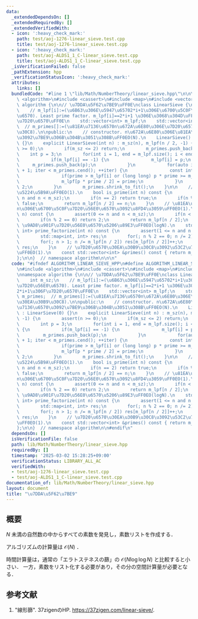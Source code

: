 ```yaml
---
data:
  _extendedDependsOn: []
  _extendedRequiredBy: []
  _extendedVerifiedWith:
  - icon: ':heavy_check_mark:'
    path: test/aoj-1276-linear_sieve.test.cpp
    title: test/aoj-1276-linear_sieve.test.cpp
  - icon: ':heavy_check_mark:'
    path: test/aoj-ALDS1_1_C-linear_sieve.test.cpp
    title: test/aoj-ALDS1_1_C-linear_sieve.test.cpp
  _isVerificationFailed: false
  _pathExtension: hpp
  _verificationStatusIcon: ':heavy_check_mark:'
  attributes:
    links: []
  bundledCode: "#line 1 \"lib/Math/NumberTheory/linear_sieve.hpp\"\n\n\n\n#include\
    \ <algorithm>\n#include <cassert>\n#include <map>\n#include <vector>\n\nnamespace\
    \ algorithm {\n\n// \u7DDA\u5F62\u7BE9\uFF0E\nclass LinearSieve {\n    int m_sz;\n\
    \    // m_lpf[i]:=(\u6B63\u306E\u5947\u65702*i+1\u306E\u6700\u5C0F\u7D20\u56E0\
    \u6570). Least prime factor. m_lpf[i]==2*i+1 \u306E\u3068\u304D\uFF0C2*i+1\u306F\
    \u7D20\u6570\uFF0E\n    std::vector<int> m_lpf;\n    std::vector<int> m_primes;\
    \  // m_primes[]:=(\u81EA\u7136\u6570n\u672A\u6E80\u306E\u7D20\u6570\u30EA\u30B9\
    \u30C8).\n\npublic:\n    // constructor. n\u672A\u6E80\u306E\u81EA\u7136\u6570\
    \u3092\u7BE9\u306B\u304B\u3051\u308B\uFF0EO(N).\n    LinearSieve() : LinearSieve(0)\
    \ {}\n    explicit LinearSieve(int n) : m_sz(n), m_lpf(n / 2, -1) {\n        assert(n\
    \ >= 0);\n        if(m_sz <= 2) return;\n        m_primes.push_back(2);\n    \
    \    int p = 3;\n        for(int i = 1, end = m_lpf.size(); i < end; ++i) {\n\
    \            if(m_lpf[i] == -1) {\n                m_lpf[i] = p;\n           \
    \     m_primes.push_back(p);\n            }\n            for(auto iter = m_primes.cbegin()\
    \ + 1; iter < m_primes.cend(); ++iter) {\n                const int prime = *iter;\n\
    \                if(prime > m_lpf[i] or (long long) p * prime >= m_sz) break;\n\
    \                m_lpf[p * prime / 2] = prime;\n            }\n            p +=\
    \ 2;\n        }\n        m_primes.shrink_to_fit();\n    }\n\n    // \u7D20\u6570\
    \u5224\u5B9A\uFF0EO(1).\n    bool is_prime(int n) const {\n        assert(0 <=\
    \ n and n < m_sz);\n        if(n == 2) return true;\n        if(n % 2 == 0) return\
    \ false;\n        return m_lpf[n / 2] == n;\n    }\n    // \u81EA\u7136\u6570\
    n\u306E\u6700\u5C0F\u7D20\u56E0\u6570\u3092\u8FD4\u3059\uFF0EO(1).\n    int lpf(int\
    \ n) const {\n        assert(0 <= n and n < m_sz);\n        if(n < 2) return -1;\n\
    \        if(n % 2 == 0) return 2;\n        return m_lpf[n / 2];\n    }\n    //\
    \ \u9AD8\u901F\u7D20\u56E0\u6570\u5206\u89E3\uFF0EO(logN).\n    std::map<int,\
    \ int> prime_factorize(int n) const {\n        assert(1 <= n and n < m_sz);\n\
    \        std::map<int, int> res;\n        for(; n % 2 == 0; n /= 2) res[2]++;\n\
    \        for(; n > 1; n /= m_lpf[n / 2]) res[m_lpf[n / 2]]++;\n        return\
    \ res;\n    }\n    // \u7D20\u6570\u30EA\u30B9\u30C8\u3092\u53C2\u7167\u3059\u308B\
    \uFF0EO(1).\n    const std::vector<int> &primes() const { return m_primes; }\n\
    };\n\n}  // namespace algorithm\n\n\n"
  code: "#ifndef ALGORITHM_LINEAR_SIEVE_HPP\n#define ALGORITHM_LINEAR_SIEVE_HPP 1\n\
    \n#include <algorithm>\n#include <cassert>\n#include <map>\n#include <vector>\n\
    \nnamespace algorithm {\n\n// \u7DDA\u5F62\u7BE9\uFF0E\nclass LinearSieve {\n\
    \    int m_sz;\n    // m_lpf[i]:=(\u6B63\u306E\u5947\u65702*i+1\u306E\u6700\u5C0F\
    \u7D20\u56E0\u6570). Least prime factor. m_lpf[i]==2*i+1 \u306E\u3068\u304D\uFF0C\
    2*i+1\u306F\u7D20\u6570\uFF0E\n    std::vector<int> m_lpf;\n    std::vector<int>\
    \ m_primes;  // m_primes[]:=(\u81EA\u7136\u6570n\u672A\u6E80\u306E\u7D20\u6570\
    \u30EA\u30B9\u30C8).\n\npublic:\n    // constructor. n\u672A\u6E80\u306E\u81EA\
    \u7136\u6570\u3092\u7BE9\u306B\u304B\u3051\u308B\uFF0EO(N).\n    LinearSieve()\
    \ : LinearSieve(0) {}\n    explicit LinearSieve(int n) : m_sz(n), m_lpf(n / 2,\
    \ -1) {\n        assert(n >= 0);\n        if(m_sz <= 2) return;\n        m_primes.push_back(2);\n\
    \        int p = 3;\n        for(int i = 1, end = m_lpf.size(); i < end; ++i)\
    \ {\n            if(m_lpf[i] == -1) {\n                m_lpf[i] = p;\n       \
    \         m_primes.push_back(p);\n            }\n            for(auto iter = m_primes.cbegin()\
    \ + 1; iter < m_primes.cend(); ++iter) {\n                const int prime = *iter;\n\
    \                if(prime > m_lpf[i] or (long long) p * prime >= m_sz) break;\n\
    \                m_lpf[p * prime / 2] = prime;\n            }\n            p +=\
    \ 2;\n        }\n        m_primes.shrink_to_fit();\n    }\n\n    // \u7D20\u6570\
    \u5224\u5B9A\uFF0EO(1).\n    bool is_prime(int n) const {\n        assert(0 <=\
    \ n and n < m_sz);\n        if(n == 2) return true;\n        if(n % 2 == 0) return\
    \ false;\n        return m_lpf[n / 2] == n;\n    }\n    // \u81EA\u7136\u6570\
    n\u306E\u6700\u5C0F\u7D20\u56E0\u6570\u3092\u8FD4\u3059\uFF0EO(1).\n    int lpf(int\
    \ n) const {\n        assert(0 <= n and n < m_sz);\n        if(n < 2) return -1;\n\
    \        if(n % 2 == 0) return 2;\n        return m_lpf[n / 2];\n    }\n    //\
    \ \u9AD8\u901F\u7D20\u56E0\u6570\u5206\u89E3\uFF0EO(logN).\n    std::map<int,\
    \ int> prime_factorize(int n) const {\n        assert(1 <= n and n < m_sz);\n\
    \        std::map<int, int> res;\n        for(; n % 2 == 0; n /= 2) res[2]++;\n\
    \        for(; n > 1; n /= m_lpf[n / 2]) res[m_lpf[n / 2]]++;\n        return\
    \ res;\n    }\n    // \u7D20\u6570\u30EA\u30B9\u30C8\u3092\u53C2\u7167\u3059\u308B\
    \uFF0EO(1).\n    const std::vector<int> &primes() const { return m_primes; }\n\
    };\n\n}  // namespace algorithm\n\n#endif\n"
  dependsOn: []
  isVerificationFile: false
  path: lib/Math/NumberTheory/linear_sieve.hpp
  requiredBy: []
  timestamp: '2025-03-02 15:28:25+09:00'
  verificationStatus: LIBRARY_ALL_AC
  verifiedWith:
  - test/aoj-1276-linear_sieve.test.cpp
  - test/aoj-ALDS1_1_C-linear_sieve.test.cpp
documentation_of: lib/Math/NumberTheory/linear_sieve.hpp
layout: document
title: "\u7DDA\u5F62\u7BE9"
---
```



## 概要

$N$ 未満の自然数の中からすべての素数を発見し，素数リストを作成する．

アルゴリズムの計算量は $\mathcal{O}(N)$ ．

時間計算量は，通常の「エラトステネスの篩」の $\mathcal{O}(N \log \log N)$ と比較すると小さい．
一方，素数をリスト化する必要があり，その分の空間計算量が必要となる．


## 参考文献

1. "線形篩". 37zigenのHP. <https://37zigen.com/linear-sieve/>.
